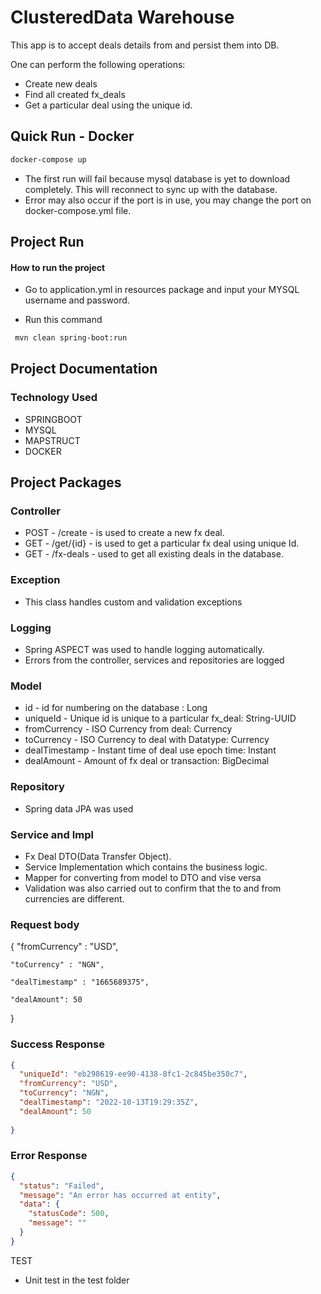 
# ClusteredData Warehouse

This app is to accept deals details from and persist them into DB.

One can perform the following operations:
* Create new deals
* Find all created fx_deals 
* Get a particular deal using the unique id.

##  Quick Run - Docker
```sh
docker-compose up
```
* The first run will fail because mysql database is yet to download completely. This will reconnect to sync up with the database.
* Error may also occur if the port is in use, you may change the port on docker-compose.yml file.


## Project Run
#### How to run the project
* Go to application.yml in resources package and input your MYSQL username and password.

* Run this command
```sh
 mvn clean spring-boot:run
```

## Project Documentation

### Technology Used
* SPRINGBOOT
* MYSQL
* MAPSTRUCT
* DOCKER

## Project Packages
### Controller
* POST - /create - is used to create a new fx deal.
* GET - /get/{id} - is used to get a particular fx deal using unique Id.
* GET - /fx-deals - used to get all existing deals in the database.

### Exception
* This class handles custom and validation exceptions

### Logging
* Spring ASPECT was used to handle logging automatically.
* Errors from the controller, services and repositories are logged

### Model

* id - id for numbering on the database : Long
* uniqueId - Unique id is unique to a particular fx_deal: String-UUID
* fromCurrency - ISO Currency from deal: Currency
* toCurrency - ISO Currency to deal with Datatype: Currency
* dealTimestamp - Instant time of deal use epoch time: Instant
* dealAmount - Amount of fx deal or transaction: BigDecimal

### Repository
* Spring data JPA was used

### Service and Impl
* Fx Deal DTO(Data Transfer Object).
* Service Implementation which contains the business logic.
* Mapper for converting from model to DTO and vise versa
* Validation was also carried out to confirm that the to and from currencies are different.

### Request body
{
    "fromCurrency" : "USD",

    "toCurrency" : "NGN",

    "dealTimestamp" : "1665689375",

    "dealAmount": 50
}

### Success Response
```json
{
  "uniqueId": "eb298619-ee90-4138-8fc1-2c845be350c7",
  "fromCurrency": "USD",
  "toCurrency": "NGN",
  "dealTimestamp": "2022-10-13T19:29:35Z",
  "dealAmount": 50
  
}
```

### Error Response
```json
{
  "status": "Failed",
  "message": "An error has occurred at entity",
  "data": {
    "statusCode": 500,
    "message": ""
  }
}
```

TEST
- Unit test in the test folder
